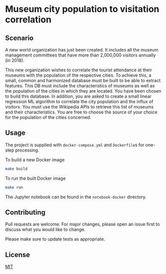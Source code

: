 # Museum city population to visitation correlation

## Scenario
A new world organization has just been created. It includes all the museum management committees that have more than 2,000,000 visitors annually (in 2018).

This new organization wishes to correlate the tourist attendance at their museums with the population of the respective cities. To achieve this, a small, common and harmonized database must be built to be able to extract features. This DB must include the characteristics of museums as well as the population of the cities in which they are located. You have been chosen to build this database. In addition, you are asked to create a small linear regression ML algorithm to correlate the city population and the influx of visitors.  You must use the Wikipedia APIs to retrieve this list of museums and their characteristics. You are free to choose the source of your choice for the population of the cities concerned.

## Usage
The project is supplied with `docker-compose.yml` and `Dockerfile`s for one-step processing.

To build a new Docker image

```bash
make build
```

To run the built Docker image
```bash
make run
```

The Jupyter notebook can be found in the `notebook-docker` directory.


## Contributing
Pull requests are welcome. For major changes, please open an issue first to discuss what you would like to change.

Please make sure to update tests as appropriate.

## License
[MIT](https://choosealicense.com/licenses/mit/)